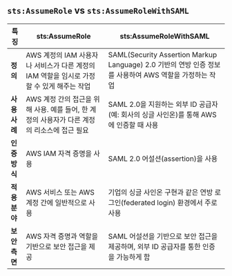 ## `sts:AssumeRole` vs `sts:AssumeRoleWithSAML`

| 특징             | sts:AssumeRole | sts:AssumeRoleWithSAML |
|----------------|----------------|------------------------|
| **정의**        | AWS 계정의 IAM 사용자나 서비스가 다른 계정의 IAM 역할을 임시로 가정할 수 있게 해주는 작업 | SAML(Security Assertion Markup Language) 2.0 기반의 연방 인증 정보를 사용하여 AWS 역할을 가정하는 작업 |
| **사용 사례**   | AWS 계정 간의 접근을 위해 사용. 예를 들어, 한 계정의 사용자가 다른 계정의 리소스에 접근 필요 | SAML 2.0을 지원하는 외부 ID 공급자(예: 회사의 싱글 사인온)를 통해 AWS에 인증할 때 사용 |
| **인증 방식**   | AWS IAM 자격 증명을 사용 | SAML 2.0 어설션(assertion)을 사용 |
| **적용 분야**   | AWS 서비스 또는 AWS 계정 간에 일반적으로 사용 | 기업의 싱글 사인온 구현과 같은 연방 로그인(federated login) 환경에서 주로 사용 |
| **보안 측면**   | AWS 자격 증명과 역할을 기반으로 보안 접근을 제공 | SAML 어설션을 기반으로 보안 접근을 제공하며, 외부 ID 공급자를 통한 인증을 가능하게 함 |
